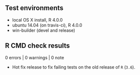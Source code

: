 ## Test environments
* local OS X install, R 4.0.0
* ubuntu 14.04 (on travis-ci), R 4.0.0
* win-builder (devel and release)

## R CMD check results

0 errors | 0 warnings | 0 note

  - Hot fix release to fix failing tests on the old release of `R` (`3.6`).